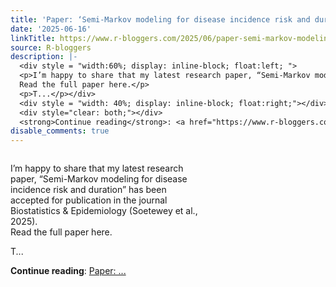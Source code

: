 ```yaml
---
title: 'Paper: ‘Semi-Markov modeling for disease incidence risk and duration’'
date: '2025-06-16'
linkTitle: https://www.r-bloggers.com/2025/06/paper-semi-markov-modeling-for-disease-incidence-risk-and-duration/
source: R-bloggers
description: |-
  <div style = "width:60%; display: inline-block; float:left; ">
  <p>I’m happy to share that my latest research paper, “Semi-Markov modeling for disease incidence risk and duration” has been accepted for publication in the journal Biostatistics &#038; Epidemiology (Soetewey et al., 2025).<br />
  Read the full paper here.</p>
  <p>T...</p></div>
  <div style = "width: 40%; display: inline-block; float:right;"></div>
  <div style="clear: both;"></div>
  <strong>Continue reading</strong>: <a href="https://www.r-bloggers.com/2025/06/paper-semi-markov-modeling-for-disease-incidence-risk-and-duration/">Paper: ...
disable_comments: true
---
```

<div style = "width:60%; display: inline-block; float:left; ">
<p>I’m happy to share that my latest research paper, “Semi-Markov modeling for disease incidence risk and duration” has been accepted for publication in the journal Biostatistics &#038; Epidemiology (Soetewey et al., 2025).<br />
Read the full paper here.</p>
<p>T...</p></div>
<div style = "width: 40%; display: inline-block; float:right;"></div>
<div style="clear: both;"></div>
<strong>Continue reading</strong>: <a href="https://www.r-bloggers.com/2025/06/paper-semi-markov-modeling-for-disease-incidence-risk-and-duration/">Paper: ...